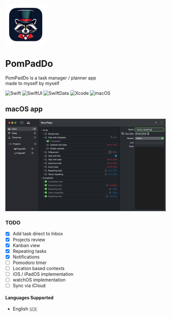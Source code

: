 ![](AppIcon/128x128.png)
# PomPadDo

PomPadDo is a task manager / planner app <br>
made to myself by myself



![Swift](https://img.shields.io/badge/swift-5.10-orange.svg?style=for-the-badge)
![SwiftUI](https://img.shields.io/badge/use-SwiftUI-orange.svg?style=for-the-badge)
![SwiftData](https://img.shields.io/badge/use-SwiftData-orange?style=for-the-badge)
![Xcode](https://img.shields.io/badge/Xcode-15.3-blue.svg?style=for-the-badge)
![macOS](https://img.shields.io/badge/macOS-14.0-blue.svg?style=for-the-badge)
<!---[![Git Version](https://img.shields.io/github/release/sgr-ksmt/FireTodo.svg?style=for-the-badge)](https://github.com/sgr-ksmt/FireTodo/releases)
[![license](https://img.shields.io/github/license/sgr-ksmt/FireTodo.svg?style=for-the-badge)](https://github.com/sgr-ksmt/FireTodo/blob/master/LICENSE)--->

## macOS app
![](mac.png)

### TODO
- [x] Add task direct to Inbox
- [x] Projects review
- [x] Kanban view
- [x] Repeating tasks 
- [x] Notifications
- [ ] Pomodoro timer
- [ ] Location based contexts
- [ ] iOS / iPadOS implementation
- [ ] watchOS implementation
- [ ] Sync via iCloud

#### Languages Supported
- English 🇺🇸
